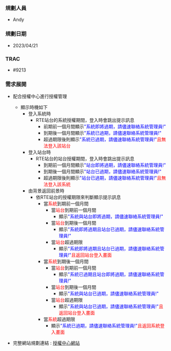 ### <div id="user">規劃人員</div>
* Andy

### <div id="updatedate">規劃日期</div>
* 2023/04/21

### <div id="trac">TRAC</div>
* #9213

### <div id="requirement">需求展開</div>

  * 配合授權中心進行授權管理
    * 顯示時機如下
      * 登入系統時
        * RTE站台的系統授權期間，登入時會跳出提示訊息
          * 前期前一個月間顯示<span style="color:blue">"系統即將過期，請儘速聯絡系統管理員!"</span>
          * 到期後一個月間顯示<span style="color:blue">"系統已過期，請儘速聯絡系統管理員!"</span>
          * 超過期限後則顯示<span style="color:blue">"系統已過期，請儘速聯絡系統管理員!"</span><span style="color:red">且無法登入該站台</span>
      * 登入站台時
        * RTE站台的站台授權期間，登入時會跳出提示訊息
          * 到期前一個月間顯示<span style="color:blue">"站台即將過期，請儘速聯絡系統管理員!"</span>
          * 到期後一個月間顯示<span style="color:blue">"站台已過期，請儘速聯絡系統管理員!"</span>
          * 超過期限後則顯示<span style="color:blue">"站台已過期，請儘速聯絡系統管理員!"</span><span style="color:red">且無法登入該系統</span>
      * 由背景返回前景時
        * 依RTE站台的授權期限來判斷顯示提示訊息
          * 當<span style="color:red">系統</span>到期前一個月間
            * 當<span style="color:red">站台</span>到期前一個月間
              * 顯示<span style="color:blue">"系統與站台即將過期，請儘速聯絡系統管理員!"</span>
            * 當<span style="color:red">站台</span>到期後一個月間
              * 顯示<span style="color:blue">"系統即將過期且站台已過期，請儘速聯絡系統管理員!"</span>
            * 當<span style="color:red">站台</span>超過期限
              * 顯示<span style="color:blue">"系統即將過期且站台已過期，請儘速聯絡系統管理員!"</span><span style="color:red">且返回站台登入畫面</span>
          * 當<span style="color:red">系統</span>到期後一個月間
            * 當<span style="color:red">站台</span>到期前一個月間
              * 顯示<span style="color:blue">"系統已過期且站台即將過期，請儘速聯絡系統管理員!"</span>
            * 當<span style="color:red">站台</span>到期後一個月間
              * 顯示<span style="color:blue">"系統與站台已過期，請儘速聯絡系統管理員!"</span>
            * 當<span style="color:red">站台</span>超過期限
              * 顯示<span style="color:blue">"系統與站台已過期，請儘速聯絡系統管理員!"</span><span style="color:red">且返回站台登入畫面</span>
          * 當<span style="color:red">系統</span>超過期限
              * 顯示<span style="color:blue">"系統已過期，請儘速聯絡系統管理員!"</span><span style="color:red">且返回系統登入畫面</span>
          
    
  * 完整網站規劃連結 : [授權中心網站](../../../LICENSE/README.md)
      
<!--* #### 參考畫面

   ![image](../../../MAE/Image/server_info_qrcode.png)-->


<!-- 超連結 -->